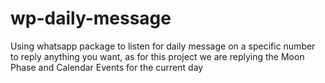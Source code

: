 # wp-daily-message
Using whatsapp package to listen for daily message on a specific number to reply anything you want, as for this project we are replying the Moon Phase and Calendar Events for the current day
